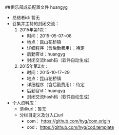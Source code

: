##俱乐部成员配置文件
huangyg

* 总结者id: 暂无
* 召集并主持的封闭交流：
	1. 2015年第1次：
		* 时间：2015-05-07~08
		* 地点：昆山花桥镇
		* 详细程序（含后勤费用）：待定
		* 后勤官id：huangyg
		* 封闭交流hash码（软件自动生成）
	2. 2015年第2次：
		* 时间：2015-10-17~29
		* 地点：昆山花桥镇
		* 详细程序（含后勤费用）：待定
		* 后勤官id：huangyg
		* 封闭交流hash码（软件自动生成）
* 个人资料库：
	* 清单url：暂无
	* 分栏目定义及分入口url
		* com： https://github.com/hyg/com.origin
		* cod： https://github.com/hyg/cod.template
